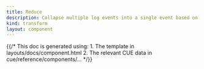 ```yaml
---
title: Reduce
description: Collapse multiple log events into a single event based on a set of conditions and merge strategies
kind: transform
layout: component
---
```


{{/* This doc is generated using:
     1. The template in layouts/docs/component.html
     2. The relevant CUE data in cue/reference/components/... */}}

